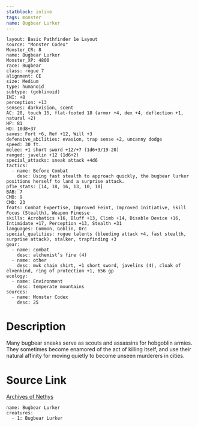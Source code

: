 ```yaml
---
statblock: inline
tags: monster
name: Bugbear Lurker
---
```

```statblock
layout: Basic Pathfinder 1e Layout
source: "Monster Codex"
Monster_CR: 8
name: Bugbear Lurker
Monster_XP: 4800
race: Bugbear
class: rogue 7
alignment: CE
size: Medium
type: humanoid
subtype: (goblinoid)
INI: +8
perception: +13
senses: darkvision, scent
AC: 20, touch 15, flat-footed 18 (armor +4, dex +4, deflection +1, natural +2)
HP: 81
HD: 10d8+37
saves: Fort +6, Ref +12, Will +3
defensive_abilities: evasion, trap sense +2, uncanny dodge
speed: 30 ft.
melee: +1 short sword +12/+7 (1d6+3/19-20)
ranged: javelin +12 (1d6+2)
special_attacks: sneak attack +4d6
tactics:
  - name: Before Combat
    desc: Using fast stealth to approach quickly, the bugbear lurker positions herself to land a surprise attack.
pf1e_stats: [14, 18, 16, 13, 10, 10]
BAB: 7
CMB: 9
CMD: 23
feats: Combat Expertise, Improved Feint, Improved Initiative, Skill Focus (Stealth), Weapon Finesse
skills: Acrobatics +16, Bluff +13, Climb +14, Disable Device +16, Intimidate +17, Perception +13, Stealth +31
languages: Common, Goblin, Orc
special_qualities: rogue talents (bleeding attack +4, fast stealth, surprise attack), stalker, trapfinding +3
gear:
  - name: combat
    desc: alchemist’s fire (4)
  - name: other
    desc: mwk chain shirt, +1 short sword, javelins (4), cloak of elvenkind, ring of protection +1, 656 gp
ecology:
  - name: Environment
    desc: temperate mountains
sources:
  - name: Monster Codex
    desc: 25
```
# Description
Many bugbear sneaks serve as scouts and assassins for hobgoblin armies. They sometimes become enamored of the act of killing itself, and use their natural affinity for moving quietly to become unseen murderers in cities.
# Source Link
[Archives of Nethys](https://aonprd.com/MonsterDisplay.aspx?ItemName=Bugbear%20Lurker)
```encounter-table
name: Bugbear Lurker
creatures:
  - 1: Bugbear Lurker
```
